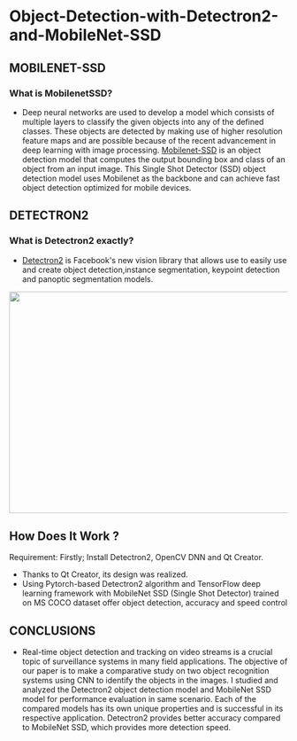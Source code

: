 # Object-Detection-with-Detectron2-and-MobileNet-SSD

## MOBILENET-SSD

### What is MobilenetSSD?
- Deep neural networks are used to develop a model which consists of multiple layers to classify the given objects into any of the defined classes. 
These objects are detected by making use of higher resolution feature maps and are possible because of the recent advancement in deep learning with image processing. 
[Mobilenet-SSD](https://ebenezertechs.com/mobilenet-ssd-using-opencv-3-4-1-deep-learning-module-python/) is an object detection model that computes the output bounding box and class of an object from an input image. This Single Shot Detector (SSD) object detection model uses Mobilenet as the backbone and can achieve fast object detection optimized for mobile devices.

## DETECTRON2
### What is Detectron2 exactly?
- [Detectron2](https://github.com/facebookresearch/detectron2) is Facebook's new vision library that allows use to easily use and 
create object detection,instance segmentation, keypoint detection and panoptic segmentation models.

<img align="center" src = "https://github.com/engineerbekir/Object-Detection-with-Detectron2-and-MobileNet-SSD/blob/master/gif.gif" width = "800" height ="400"/>

## How Does It Work ? 

Requirement: Firstly; Install Detectron2, OpenCV DNN and Qt Creator. 
- Thanks to Qt Creator, its design was realized.
- Using Pytorch-based Detectron2 algorithm and TensorFlow deep learning framework with MobileNet SSD (Single Shot Detector) trained on MS COCO dataset offer object detection, accuracy and speed control 

## CONCLUSIONS
- Real-time object detection and tracking on video streams is a crucial topic of surveillance systems in many field applications. 
The objective of our paper is to make a comparative study on two object recognition systems using CNN to identify the objects in the images. 
I studied and analyzed the Detectron2 object detection model and MobileNet SSD model for performance evaluation in same 
scenario. Each of the compared models has its own unique properties and is successful in its respective application. Detectron2 provides better accuracy compared to MobileNet SSD, which provides more detection speed.

